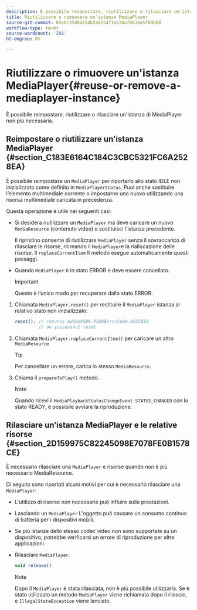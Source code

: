 ```yaml
---
description: È possibile reimpostare, riutilizzare o rilasciare un'istanza di MediaPlayer non più necessaria.
title: Riutilizzare o rimuovere un'istanza MediaPlayer
source-git-commit: 02ebc3548a254b2a6554f1ab34afbb3ea5f09bb8
workflow-type: tm+mt
source-wordcount: '288'
ht-degree: 0%

---
```


# Riutilizzare o rimuovere un&#39;istanza MediaPlayer{#reuse-or-remove-a-mediaplayer-instance}

È possibile reimpostare, riutilizzare o rilasciare un&#39;istanza di MediaPlayer non più necessaria.

## Reimpostare o riutilizzare un&#39;istanza MediaPlayer {#section_C183E6164C184C3CBC5321FC6A2528EA}

È possibile reimpostare un `MediaPlayer` per riportarlo allo stato IDLE non inizializzato come definito in `MediaPlayerStatus`. Puoi anche sostituire l’elemento multimediale corrente o impostarne uno nuovo utilizzando una risorsa multimediale caricata in precedenza.

Questa operazione è utile nei seguenti casi:

* Si desidera riutilizzare un `MediaPlayer` ma deve caricare un nuovo `MediaResource` (contenuto video) e sostituisci l’istanza precedente.

  Il ripristino consente di riutilizzare `MediaPlayer` senza il sovraccarico di rilasciare le risorse, ricreando il `MediaPlayer`e la riallocazione delle risorse. Il `replaceCurrentItem` Il metodo esegue automaticamente questi passaggi.

* Quando `MediaPlayer` è in stato ERROR e deve essere cancellato.

  >[!IMPORTANT]
  >
  >Questo è l’unico modo per recuperare dallo stato ERROR.

1. Chiamata `MediaPlayer.reset()` per restituire il `MediaPlayer` istanza al relativo stato non inizializzato:

   ```js
   reset(); // returns AdobePSDK.PSDKErrorCode.SUCCESS 
            // on successful reset
   ```

1. Chiamata `MediaPlayer.replaceCurrentItem()` per caricare un altro `MediaResource`

   >[!TIP]
   >
   >Per cancellare un errore, carica lo stesso `MediaResource`.

1. Chiama il `prepareToPlay()` metodo.

   >[!NOTE]
   >
   >Quando ricevi il `MediaPlaybackStatusChangeEvent.STATUS_CHANGED` con lo stato READY, è possibile avviare la riproduzione.

## Rilasciare un’istanza MediaPlayer e le relative risorse {#section_2D159975C82245098E7078FE0B1578CE}

È necessario rilasciare una `MediaPlayer` e risorse quando non è più necessario MediaResource.

Di seguito sono riportati alcuni motivi per cui è necessario rilasciare una `MediaPlayer`:

* L&#39;utilizzo di risorse non necessarie può influire sulle prestazioni.
* Lasciando un `MediaPlayer` L&#39;oggetto può causare un consumo continuo di batteria per i dispositivi mobili.
* Se più istanze dello stesso codec video non sono supportate su un dispositivo, potrebbe verificarsi un errore di riproduzione per altre applicazioni.

* Rilasciare `MediaPlayer`.

  ```js
  void release()
  ```

  >[!NOTE]
  >
  >Dopo il `MediaPlayer` è stata rilasciata, non è più possibile utilizzarla. Se è stato utilizzato un metodo `MediaPlayer` viene richiamata dopo il rilascio, e `IllegalStateException` viene lanciato.
